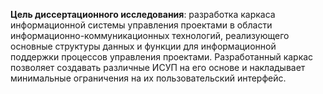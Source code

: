 **Цель диссертационного исследования**: разработка каркаса информационной системы управления проектами в области информационно-коммуникационных технологий, реализующего основные структуры данных и функции для информационной поддержки процессов управления проектами. Разработанный каркас позволяет создавать различные ИСУП на его основе и накладывает минимальные ограничения на их пользовательский интерфейс.
